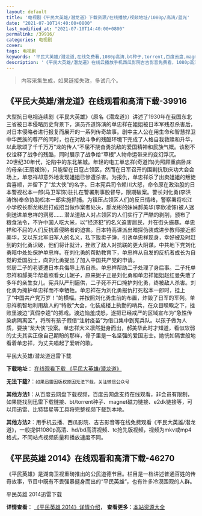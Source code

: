 ```yaml
---
layout: default
title: '电视剧《平民大英雄/潜龙道》下载资源/在线播放/视频地址/1080p/高清/蓝光'
date: "2021-07-10T14:40:00+0800"
last_modified_at: "2021-07-10T14:40:00+0800"
permalink: /39916/
categories: 电视剧
cover:
tags: 电视剧
keywords: '平民大英雄/潜龙道,在线免费看,1080p高清,bt种子,torrent,百度云盘,magnet,磁力链,迅雷下载资源'
description: '《平民大英雄/潜龙道》在线云播放手机西瓜影院吉吉影音免费看，1080p高清bd/hd未删减完整版和tc抢先枪版，mkv/mp4格式，附带bt/torrent种子、magnet/磁力链、百度云盘、网盘资源迅雷下载链接'
---
```


>内容采集生成，如果链接失效，多试几个。


## 《平民大英雄/潜龙道》在线观看和高清下载-39916

大型抗日电视连续剧《平民大英雄》（原名《潜龙道》）讲述了1930年在我国东北三省被日本侵略历史背景下，演员齐道饰演的单忠祥在姐姐被日本军残忍杀害后，对日本侵略者进行报复而展开的一系列传奇故事。剧中主人公在用生命和智慧捍卫中华民族的尊严的同时，也在对敌斗争的残酷环境下完成了人格自我救赎和升华，以此歌颂了千千万万“龙的传人”不屈不挠奋勇抗敌的爱国精神和民族气概。该剧不仅诠释了战争的残酷，同时展示了战争给“草根”人物命运带来的变幻浮沉。<br />20世纪30年代，沦陷中的东北某城。年轻的电工单忠祥(奇道饰)为照顾重病卧床的母亲(王丽媛饰)，只能留在日寇占领区，然而在日军召开的围剿抗联庆功大会会场上，单忠祥却意外地发现姐姐已惨遭杀害。为报仇，单忠祥杀了出卖姐姐的叛徒宫喜顺，并留下了“龙大侠&rdquo;的名字。日本宪兵司令赖川大怒，命令原在政治股的日本警视松本一郎(马卫军饰)驻扎在警署刑事股督导，限期破案。警长刘化勇(李洪涛饰)奉命协助松本一郎实施抓捕。为镇压占领区人们的反日情绪，警察署将松江小学校长郝龙彬屈打成招当做作案者处决，郝龙彬的妹妹郝美华(李欣凌饰)被人迷倒送进单忠祥的洞房...... 潜龙道敌人对占领区的人们实行了严酷的剥削，颁布了粮食法令，不许中国人吃大米，以&ldquo;经济犯&rdquo;的名义迫害居民，并在街头施暴。单忠祥和不屈的人们反抗着侵略者的迫害。日本特高课派出暗探伪装成进步教师接近郝美华，又以东北军旧军人的名义，私下贩卖子弹，引诱单忠祥现身，幸好被及时赶到的刘化勇识破，他们将计就计，挫败了敌人对抗联的更大阴谋。中共地下党刘化勇暗中处处保护单忠祥。在刘化勇的帮助教育下，单忠祥从自发的反抗者成长为自觉的爱国战士，向刘化勇提出了加入中国共产党的申请。<br />邻居二子的老婆遭日本兵侮辱上吊自杀。单忠祥帮助二子处理了身后事。二子托单忠祥和郝美华帮着照看女儿妮子，原来妮子正是刘化勇和单忠祥姐姐赵红曼失散了多年的亲生女儿。宪兵队严刑逼供，二子死不开口掩护刘化勇，终被敌人杀害。刘化勇为掩护单忠祥而不幸牺牲。单忠祥在为刘化勇报仇打死松本一郎时，挂上了“中国共产党万岁！”的横幅。并按照刘化勇生前的布置，炸毁了日军的军列。单忠祥机智地利用敌人的“特赦”大会，化装成楼上执勤的哨兵，在众目睽睽之下，挫败里渡边&ldquo;真假李逵&rdquo;的把戏。渡边恼羞成怒，遂把已经戒严的区域宣布为“急性传染病隔离区&rdquo;，将所有孩子假借&ldquo;注射疫苗”为借口集中到宪兵队。以孩子做为人质，要挟&ldquo;龙大侠&rdquo;投案。单忠祥大义凛然挺身而出，郝美华此时才知道，看似软弱的丈夫其实正像自己期盼的那样，骨子里是一名坚强的爱国志士。她恍如隔世般地看着单忠祥，为丈夫唱起了爱听的歌。<br />


平民大英雄/潜龙道迅雷下载

**下载地址**： [在线观看下载 《平民大英雄/潜龙道》](https://www.993dy.com//vod-detail-id-12372.html) 


**无法下载?**：`如果迅雷因版权原因无法下载，关注微信公众号 `

**其他方法1**：从百度云网盘下载视频，百度云网盘支持在线观看，非会员有限制，如果能找到迅雷下载链接、bt/torrent种子、magnet磁力链接、e2dk链接等，可以用迅雷、比特彗星等工具将完整视频下载到本地。

**其他方法2**：用手机云播、西瓜影院、吉吉影音等在线免费观看《平民大英雄/潜龙道》，一般提供1080p高清、hd/bd高清视频、tc抢先版视频，视频为mkv或mp4格式，不同站点视频质量和播放速度不同。


## 《平民英雄 2014》在线观看和高清下载-46270

《平民英雄》是湖南卫视重磅推出的公民道德节目。栏目是一档讲述普通百姓的传奇故事，节目中既有不畏强暴挺身而出的&ldquo;平民英雄“，也有许多冷漠围观的人群。</p>


平民英雄 2014迅雷下载

**详情查看**： [《平民英雄 2014》详情介绍](/movie/46270/)， **查看更多**：[本站资源大全](/movie/t/all/)

